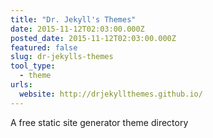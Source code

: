 ```yaml
---
title: "Dr. Jekyll's Themes"
date: 2015-11-12T02:03:00.000Z
posted_date: 2015-11-12T02:03:00.000Z
featured: false
slug: dr-jekylls-themes
tool_type:
  - theme
urls:
  website: http://drjekyllthemes.github.io/
---
```

A free static site generator theme directory

